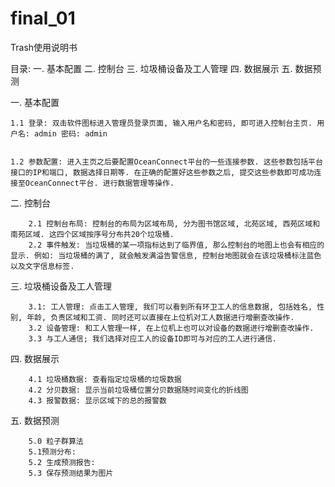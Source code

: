 # final_01
Trash使用说明书

目录:
一.	基本配置
二.	控制台
三.	垃圾桶设备及工人管理
四.	数据展示
五.	数据预测


一.	基本配置

	1.1 登录: 双击软件图标进入管理员登录页面, 输入用户名和密码, 即可进入控制台主页. 用户名: admin 密码: admin
 
 
	1.2 参数配置: 进入主页之后要配置OceanConnect平台的一些连接参数. 这些参数包括平台接口的IP和端口, 数据选择日期等. 在正确的配置好这些参数之后, 提交这些参数即可成功连接至OceanConnect平台. 进行数据管理等操作.
 
二.	控制台

		2.1 控制台布局: 控制台的布局为区域布局, 分为图书馆区域, 北苑区域, 西苑区域和南苑区域. 这四个区域按序号分布共20个垃圾桶. 
		2.2 事件触发: 当垃圾桶的某一项指标达到了临界值, 那么控制台的地图上也会有相应的显示. 例如: 当垃圾桶的满了, 就会触发满溢告警信息, 控制台地图就会在该垃圾桶标注蓝色以及文字信息标签. 
 
三.	垃圾桶设备及工人管理

		3.1: 工人管理: 点击工人管理, 我们可以看到所有环卫工人的信息数据, 包括姓名, 性别, 年龄, 负责区域和工资. 同时还可以直接在上位机对工人数据进行增删查改操作.
		3.2 设备管理: 和工人管理一样, 在上位机上也可以对设备的数据进行增删查改操作.
		3.3 与工人通信; 我们选择对应工人的设备ID即可与对应的工人进行通信.
 
四.	数据展示

		4.1 垃圾桶数据: 查看指定垃圾桶的垃圾数据
		4.2 分贝数据: 显示当前垃圾桶位置分贝数据随时间变化的折线图
		4.3 报警数据: 显示区域下的总的报警数
 
五.	数据预测

		5.0 粒子群算法
		5.1预测分布:
		5.2 生成预测报告:
		5.3 保存预测结果为图片
 
